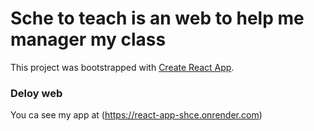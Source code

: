 # Sche to teach is an web to help me manager my class

This project was bootstrapped with [Create React App](https://github.com/facebook/create-react-app).
### Deloy web
You ca see my app at (https://react-app-shce.onrender.com)
